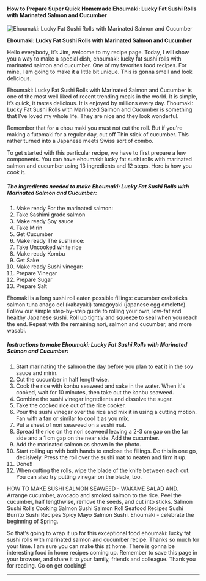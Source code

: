             

#### How to Prepare Super Quick Homemade Ehoumaki: Lucky Fat Sushi Rolls with Marinated Salmon and Cucumber

![Ehoumaki: Lucky Fat Sushi Rolls with Marinated Salmon and Cucumber](https://img-global.cpcdn.com/recipes/6384513180499968/751x532cq70/ehoumaki-lucky-fat-sushi-rolls-with-marinated-salmon-and-cucumber-recipe-main-photo.jpg)

**Ehoumaki: Lucky Fat Sushi Rolls with Marinated Salmon and Cucumber**

Hello everybody, it’s Jim, welcome to my recipe page. Today, I will show you a way to make a special dish, ehoumaki: lucky fat sushi rolls with marinated salmon and cucumber. One of my favorites food recipes. For mine, I am going to make it a little bit unique. This is gonna smell and look delicious.

Ehoumaki: Lucky Fat Sushi Rolls with Marinated Salmon and Cucumber is one of the most well liked of recent trending meals in the world. It is simple, it’s quick, it tastes delicious. It is enjoyed by millions every day. Ehoumaki: Lucky Fat Sushi Rolls with Marinated Salmon and Cucumber is something that I’ve loved my whole life. They are nice and they look wonderful.

Remember that for a ehou maki you must not cut the roll. But if you're making a futomaki for a regular day, cut off Thin stick of cucumber. This rather turned into a Japanese meets Swiss sort of combo.

To get started with this particular recipe, we have to first prepare a few components. You can have ehoumaki: lucky fat sushi rolls with marinated salmon and cucumber using 13 ingredients and 12 steps. Here is how you cook it.

##### The ingredients needed to make Ehoumaki: Lucky Fat Sushi Rolls with Marinated Salmon and Cucumber:

1.  Make ready For the marinated salmon:
2.  Take Sashimi grade salmon
3.  Make ready Soy sauce
4.  Take Mirin
5.  Get Cucumber
6.  Make ready The sushi rice:
7.  Take Uncooked white rice
8.  Make ready Kombu
9.  Get Sake
10.  Make ready Sushi vinegar:
11.  Prepare Vinegar
12.  Prepare Sugar
13.  Prepare Salt

Ehomaki is a long sushi roll eaten possible fillings: cucumber crabsticks salmon tuna anago eel (kabayaki) tamagoyaki (japanese egg omelette). Follow our simple step-by-step guide to rolling your own, low-fat and healthy Japanese sushi. Roll up tightly and squeeze to seal when you reach the end. Repeat with the remaining nori, salmon and cucumber, and more wasabi.

##### Instructions to make Ehoumaki: Lucky Fat Sushi Rolls with Marinated Salmon and Cucumber:

1.  Start marinating the salmon the day before you plan to eat it in the soy sauce and mirin.
2.  Cut the cucumber in half lengthwise.
3.  Cook the rice with konbu seaweed and sake in the water. When it's cooked, wait for 10 minutes, then take out the konbu seaweed.
4.  Combine the sushi vinegar ingredients and dissolve the sugar.
5.  Take the cooked rice out of the rice cooker.
6.  Pour the sushi vinegar over the rice and mix it in using a cutting motion. Fan with a fan or similar to cool it as you mix.
7.  Put a sheet of nori seaweed on a sushi mat.
8.  Spread the rice on the nori seaweed leaving a 2-3 cm gap on the far side and a 1 cm gap on the near side. Add the cucumber.
9.  Add the marinated salmon as shown in the photo.
10.  Start rolling up with both hands to enclose the fillings. Do this in one go, decisively. Press the roll over the sushi mat to neaten and firm it up.
11.  Done!!
12.  When cutting the rolls, wipe the blade of the knife between each cut. You can also try putting vinegar on the blade, too.

HOW TO MAKE SUSHI SALMON SEAWEED - WAKAME SALAD AND. Arrange cucumber, avocado and smoked salmon to the rice. Peel the cucumber, half lengthwise, remove the seeds, and cut into sticks. Salmon Sushi Rolls Cooking Salmon Sushi Salmon Roll Seafood Recipes Sushi Burrito Sushi Recipes Spicy Mayo Salmon Sushi. Ehoumaki - celebrate the beginning of Spring.

So that’s going to wrap it up for this exceptional food ehoumaki: lucky fat sushi rolls with marinated salmon and cucumber recipe. Thanks so much for your time. I am sure you can make this at home. There is gonna be interesting food in home recipes coming up. Remember to save this page in your browser, and share it to your family, friends and colleague. Thank you for reading. Go on get cooking!

* * *